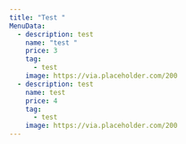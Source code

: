 ```yaml
---
title: "Test "
MenuData:
  - description: test
    name: "test "
    price: 3
    tag:
      - test
    image: https://via.placeholder.com/200
  - description: test
    name: test
    price: 4
    tag:
      - test
    image: https://via.placeholder.com/200
---
```

